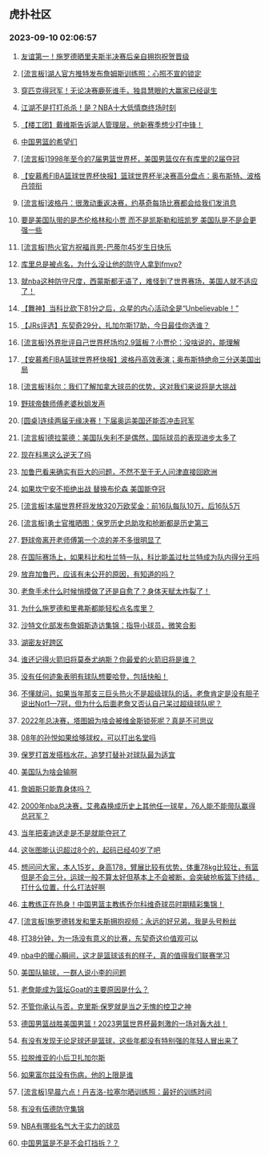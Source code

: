 ## 虎扑社区 
### 2023-09-10 02:06:57

1. [友谊第一！施罗德晒里夫斯半决赛后亲自拥抱祝贺晋级](https://bbs.hupu.com/62049333.html)

2. [[流言板]湖人官方推特发布詹姆斯训练照：心照不宣的锁定](https://bbs.hupu.com/62051029.html)

3. [穿匹克得冠军！无论决赛鹿死谁手，独具慧眼的大赢家已经诞生](https://bbs.hupu.com/62048936.html)

4. [江湖不是打打杀杀！是？NBA十大低情商终场时刻](https://bbs.hupu.com/62047446.html)

5. [【楼工团】戴维斯告诉湖人管理层，他新赛季想少打中锋！](https://bbs.hupu.com/62046538.html)

6. [中国男篮的希望们](https://bbs.hupu.com/62047646.html)

7. [[流言板]1998年至今的7届男篮世界杯，美国男篮仅在有库里的2届夺冠](https://bbs.hupu.com/62052084.html)

8. [【安慕希FIBA篮球世界杯快报】篮球世界杯半决赛高分盘点：奥布斯特、波格丹领衔](https://bbs.hupu.com/62046656.html)

9. [[流言板]波格丹：很激动重返决赛，约基奇每场比赛都会给我们发消息](https://bbs.hupu.com/62045616.html)

10. [要是美国队带的是杰伦格林和小贾 而不是凯斯勒和班凯罗 美国队是不是会更强一些](https://bbs.hupu.com/62049797.html)

11. [[流言板]热火官方祝福肖恩-巴蒂尔45岁生日快乐](https://bbs.hupu.com/62050952.html)

12. [库里总是被点名，为什么没让他的防守人拿到fmvp?](https://bbs.hupu.com/62051026.html)

13. [就nba这种防守尺度，西蒙斯都无语了，难怪到了世界赛场，美国人就不适应了！](https://bbs.hupu.com/62044845.html)

14. [【舞神】当科比砍下81分之后，众星的内心活动全是“Unbelievable！”](https://bbs.hupu.com/62045045.html)

15. [【JRs评选】东契奇29分，扎加尔斯17助，今日最佳你选谁？](https://bbs.hupu.com/62050659.html)

16. [[流言板]外界批评自己世界杯场均2.9篮板？小贾伦：没啥说的，能理解](https://bbs.hupu.com/62052122.html)

17. [【安慕希FIBA篮球世界杯快报】波格丹高效表演；奥布斯特绝命三分送美国出局](https://bbs.hupu.com/62046079.html)

18. [[流言板]科尔：我们了解加拿大球员的优势，这对我们来说将是大挑战](https://bbs.hupu.com/62052036.html)

19. [野球帝魏师傅老婆秋姐发声](https://bbs.hupu.com/62044182.html)

20. [[圆桌]连续两届无缘决赛！下届奥运美国还能否冲击冠军](https://bbs.hupu.com/62044105.html)

21. [[流言板]德拉蒙德：美国队失利不是偶然，国际球员的表现进步太多了](https://bbs.hupu.com/62052156.html)

22. [现在科黑这么逆天了吗](https://bbs.hupu.com/62051327.html)

23. [加鲁巴看来确实有巨大的问题，不然不至于无人问津直接回欧洲](https://bbs.hupu.com/62051189.html)

24. [如果坎宁安不拒绝出战 替换布伦森 美国能夺冠](https://bbs.hupu.com/62051188.html)

25. [[流言板]本届世界杯将发放320万欧奖金：前16队每队10万，后16队5万](https://bbs.hupu.com/62052181.html)

26. [[流言板]勇士官推晒图：保罗历史总助攻和抢断都是历史第三](https://bbs.hupu.com/62047829.html)

27. [野球帝离开老师傅第一个凉的差不多很明显了](https://bbs.hupu.com/62051994.html)

28. [在国际赛场上，如果科比和杜兰特一队，科比能盖过杜兰特成为队内得分王吗](https://bbs.hupu.com/62051146.html)

29. [放弃加鲁巴，应该有未公开的原因，有知道的吗？](https://bbs.hupu.com/62049250.html)

30. [老詹手术什么时候悄摸做了还是自愈了？身体天赋太炸裂了！](https://bbs.hupu.com/62052049.html)

31. [为什么施罗德和里弗斯都能轻松点名库里？](https://bbs.hupu.com/62052014.html)

32. [沙特文化部发布詹姆斯造访集锦：指导小球员，微笑合影](https://bbs.hupu.com/62044830.html)

33. [湖密友好跨区](https://bbs.hupu.com/62051115.html)

34. [谁还记得火箭旧将莫泰尤纳斯？你最爱的火箭旧将是谁？](https://bbs.hupu.com/62049650.html)

35. [没有任何迹象表明有球队想要哈登，包括快船！](https://bbs.hupu.com/62051555.html)

36. [不懂就问，如果当年那支三巨头热火不是超级球队的话，老詹肯定是没有胆子说出Not1—7冠，但为什么后面老詹又否认自己呆过超级球队呢？](https://bbs.hupu.com/62051751.html)

37. [2022年总决赛，塔图姆为啥会被维金斯锁死呢？真是不可思议](https://bbs.hupu.com/62051802.html)

38. [08年的孙悦如果给够球权，可以打出名堂吗](https://bbs.hupu.com/62050674.html)

39. [保罗打首发搭档水花，追梦打替补对球队最为适宜](https://bbs.hupu.com/62047162.html)

40. [美国队为啥会输啊](https://bbs.hupu.com/62051595.html)

41. [詹姆斯只能靠身体吗？](https://bbs.hupu.com/62051390.html)

42. [2000年nba总决赛，艾弗森换成历史上其他任一球星，76人能不能带队赢得总冠军？](https://bbs.hupu.com/62051197.html)

43. [当年把麦迪送走是不是就能夺冠了](https://bbs.hupu.com/62051037.html)

44. [这张图能认识超过8个的，起码已经40岁了吧](https://bbs.hupu.com/62050984.html)

45. [想问问大家，本人15岁，身高178，臂展比较有优势，体重78kg比较壮，有篮但是不会三分，运球一般不算太好但基本上不会被断，会突破抢板篮下终结，打什么位置，什么打法好啊](https://bbs.hupu.com/62051444.html)

46. [主教练正在热身！中国男篮主教练乔尔科维奇球员时期精彩集锦！](https://bbs.hupu.com/62051259.html)

47. [[流言板]施罗德转发和里夫斯拥抱视频：永远的好兄弟，我是头号粉丝](https://bbs.hupu.com/62043344.html)

48. [打38分钟，为一场没有意义的比赛，东契奇这价值观可以](https://bbs.hupu.com/62051183.html)

49. [nba中的暖心瞬间，这才是篮球该有的样子，真的值得我们联赛学习](https://bbs.hupu.com/62051351.html)

50. [美国队输球，一群人说小李的问题](https://bbs.hupu.com/62051293.html)

51. [老詹能成为篮坛Goat的主要原因是什么？](https://bbs.hupu.com/62051336.html)

52. [不管你承认与否，克里斯·保罗就是当之无愧的控卫之神](https://bbs.hupu.com/62051218.html)

53. [德国男篮战胜美国男篮！2023男篮世界杯最刺激的一场对轰大战！](https://bbs.hupu.com/62043330.html)

54. [有没有发现无论足球还是篮球，这些年都没有特别强的年轻人冒出来了](https://bbs.hupu.com/62050936.html)

55. [拉脱维亚的小后卫扎加尔斯](https://bbs.hupu.com/62051363.html)

56. [如果富尔兹没有伤病，他的上限是谁](https://bbs.hupu.com/62051295.html)

57. [[流言板]早晨六点！丹吉洛-拉塞尔晒训练照：最好的训练时间](https://bbs.hupu.com/62047100.html)

58. [有没有伍德防守集锦](https://bbs.hupu.com/62051027.html)

59. [NBA有哪些名气大于实力的球员](https://bbs.hupu.com/62050979.html)

60. [中国男篮是不是不会打挡拆？？](https://bbs.hupu.com/62050926.html)

